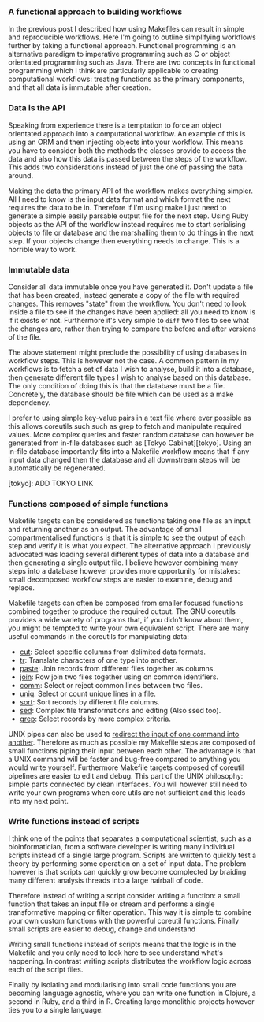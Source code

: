 
### A functional approach to building workflows

In the previous post I described how using Makefiles can result in simple and
reproducible workflows. Here I'm going to outline simplifying workflows further
by taking a functional approach. Functional programming is an alternative
paradigm to imperative programming such as C or object orientated programming
such as Java. There are two concepts in functional programming which I think
are particularly applicable to creating computational workflows: treating
functions as the primary components, and that all data is immutable after
creation.

### Data is the API

Speaking from experience there is a temptation to force an object orientated
approach into a computational workflow. An example of this is using an ORM and
then injecting objects into your workflow. This means you have to consider both
the methods the classes provide to access the data and also how this data is
passed between the steps of the workflow. This adds two considerations instead
of just the one of passing the data around.

Making the data the primary API of the workflow makes everything simpler. All I
need to know is the input data format and which format the next requires the
data to be in. Therefore if I'm using make I just need to generate a simple
easily parsable output file for the next step. Using Ruby objects as the API of
the workflow instead requires me to start serialising objects to file or
database and the marshalling them to do things in the next step. If your
objects change then everything needs to change. This is a horrible way to work.

### Immutable data

Consider all data immutable once you have generated it. Don't update a file
that has been created, instead generate a copy of the file with required
changes. This removes "state" from the workflow. You don't need to look inside
a file to see if the changes have been applied: all you need to know is if it
exists or not. Furthermore it's very simple to `diff` two files to see what the
changes are, rather than trying to compare the before and after versions of the
file.

The above statement might preclude the possibility of using databases in
workflow steps. This is however not the case. A common pattern in my workflows
is to fetch a set of data I wish to analyse, build it into a database, then
generate different file types I wish to analyse based on this database. The
only condition of doing this is that the database must be a file. Concretely,
the database should be file which can be used as a make dependency.

I prefer to using simple key-value pairs in a text file where ever possible as
this allows coreutils such such as grep to fetch and manipulate required
values. More complex queries and faster random database can however be
generated from in-file databases such as [Tokyo Cabinet][tokyo]. Using an
in-file database importantly fits into a Makefile workflow means that if any
input data changed then the database and all downstream steps will be
automatically be regenerated.

[tokyo]: ADD TOKYO LINK

### Functions composed of simple functions

Makefile targets can be considered as functions taking one file as an input and
returning another as an output. The advantage of small compartmentalised
functions is that it is simple to see the output of each step and verify it is
what you expect. The alternative approach I previously advocated was loading
several different types of data into a database and then generating a single
output file. I believe however combining many steps into a database however
provides more opportunity for mistakes: small decomposed workflow steps are
easier to examine, debug and replace.

Makefile targets can often be composed from smaller focused functions combined
together to produce the required output. The GNU coreutils provides a wide
variety of programs that, if you didn't know about them, you might be tempted
to write your own equivalent script. There are many useful commands in the
coreutils for manipulating data:

  * [cut][]: Select specific columns from delimited data formats.
  * [tr][]: Translate characters of one type into another.
  * [paste][]: Join records from different files together as columns.
  * [join][]: Row join two files together using on common identifiers.
  * [comm][]: Select or reject common lines between two files.
  * [uniq][]: Select or count unique lines in a file.
  * [sort][]: Sort records by different file columns.
  * [sed][]: Complex file transformations and editing (Also ssed too).
  * [grep][]: Select records by more complex criteria.

[cut]: http://man.cx/cut
[tr]: http://man.cx/tr
[paste]: http://man.cx/paste
[join]: http://man.cx/join
[comm]: http://man.cx/comm
[uniq]: http://man.cx/uniq
[sort]: http://man.cx/sort
[sed]: http://man.cx/sed
[grep]: http://man.cx/grep

UNIX pipes can also be used to [redirect the input of one command into
another][pipes]. Therefore as much as possible my Makefile steps are composed
of small functions piping their input between each other. The advantage is that
a UNIX command will be faster and bug-free compared to anything you would write
yourself. Furthermore Makefile targets composed of coreutil pipelines are easier
to edit and debug. This part of the UNIX philosophy: simple parts connected by
clean interfaces. You will however still need to write your own programs when
core utils are not sufficient and this leads into my next point.

[pipes]: http://linfo.org/pipe.html

### Write functions instead of scripts

I think one of the points that separates a computational scientist, such as a
bioinformatician, from a software developer is writing many individual scripts
instead of a single large program. Scripts are written to quickly test a theory
by performing some operation on a set of input data. The problem however is
that scripts can quickly grow become complected by braiding many different
analysis threads into a large hairball of code.

Therefore instead of writing a script consider writing a function: a small
function that takes an input file or stream and performs a single
transformative mapping or filter operation. This way it is simple to combine
your own custom functions with the powerful coreutil functions. Finally small
scripts are easier to debug, change and understand

Writing small functions instead of scripts means that the logic is in the
Makefile and you only need to look here to see understand what's happening. In
contrast writing scripts distributes the workflow logic across each of the
script files. 

Finally by isolating and modularising into small code functions you are
becoming language agnostic, where you can write one function in Clojure, a
second in Ruby, and a third in R. Creating large monolithic projects however
ties you to a single language.
